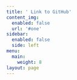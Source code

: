 ```yaml
---
title: ' Link to GitHub'
content_img:
  enabled: false
  url: '#one'
sidebar:
  enabled: false
  side: left
menu:
  main:
    weight: 8
layout: page
---
```


